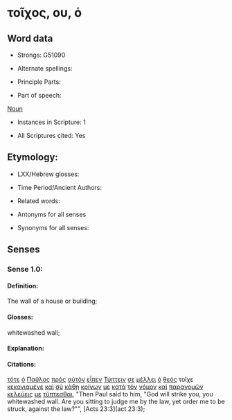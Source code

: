 # τοῖχος, ου, ὁ 

<!-- Status: S2=NeedsReview -->
<!-- Lexica used for edits: BDAG, FFM, LN, A-S -->

## Word data

* Strongs: G51090

* Alternate spellings:

* Principle Parts: 

* Part of speech: 

[Noun](http://ugg.readthedocs.io/en/latest/noun.html)

* Instances in Scripture: 1

* All Scriptures cited: Yes

## Etymology: 

* LXX/Hebrew glosses: 

* Time Period/Ancient Authors: 

* Related words: 

* Antonyms for all senses

* Synonyms for all senses: 

## Senses 

### Sense 1.0:

#### Definition: 

The wall of a house or building;

#### Glosses:

whitewashed wall;

#### Explanation:

#### Citations:

[τότε](../G51190/01.md) [ὁ](../G35880/01.md) [Παῦλος](../G39720/01.md) [πρὸς](../G43140/01.md) [αὐτὸν](../G08460/01.md) [εἶπεν](../G30040/01.md) [Τύπτειν](../G51800/01.md) [σε](../G47710/01.md) [μέλλει](../G31950/01.md) [ὁ](../G35880/01.md) [θεός](../G23160/01.md) τοῖχε [κεκονιαμένε](../G28670/01.md) [καὶ](../G25320/01.md) [σὺ](../G47710/01.md) [κάθῃ](../G25210/01.md) [κρίνων](../G29190/01.md) [με](../G14730/01.md) [κατὰ](../G25960/01.md) [τὸν](../G35880/01.md) [νόμον](../G35510/01.md) [καὶ](../G25320/01.md) [παρανομῶν](../G38910/01.md) [κελεύεις](../G27530/01.md) [με](../G14730/01.md) [τύπτεσθαι](../G51800/01.md), 
"Then Paul said to him, "God will strike you, you whitewashed wall. Are you sitting to judge me by the law, yet order me to be struck, against the law?"", 
[Acts 23:3](act 23:3); 

